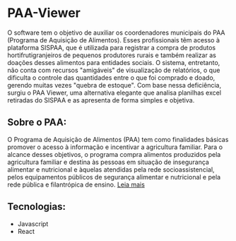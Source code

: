 # PAA-Viewer
O software tem o objetivo de auxiliar os coordenadores municipais do PAA (Programa de Aquisição de Alimentos). Esses profissionais têm acesso à plataforma SISPAA, que é utilizada para registrar a compra de produtos hortifrutigranjeiros de pequenos produtores rurais e também realizar as doações desses alimentos para entidades sociais. O sistema, entretanto, não conta com recursos "amigáveis" de visualização de relatórios, o que dificulta o controle das quantidades entre o que foi comprado e doado, gerendo muitas vezes "quebra de estoque". Com base nessa deficiência, surgiu o PAA Viewer, uma alternativa elegante que analisa planilhas excel retiradas do SISPAA e as apresenta de forma simples e objetiva. 

## Sobre o PAA:
O Programa de Aquisição de Alimentos (PAA) tem como finalidades básicas promover o acesso à informação e incentivar a agricultura familiar. Para o alcance desses objetivos, o programa compra alimentos produzidos pela agricultura familiar e destina às pessoas em situação de insegurança alimentar e nutricional e àquelas atendidas pela rede socioassistencial, pelos equipamentos públicos de segurança alimentar e nutricional e pela rede pública e filantrópica de ensino.
[Leia mais](http://mds.gov.br/assuntos/seguranca-alimentar/programa-de-aquisicao-de-alimentos-paa)

## Tecnologias:
- Javascript
- React
